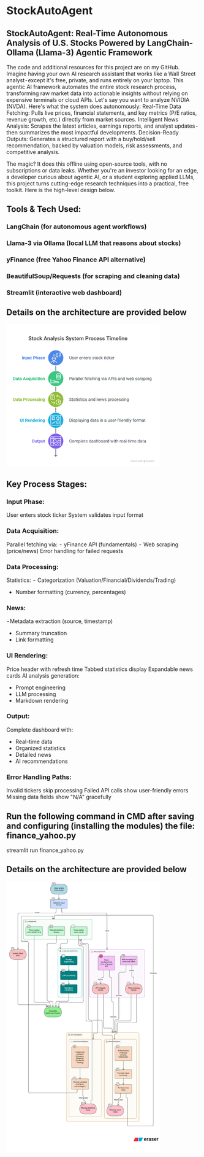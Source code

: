 # StockAutoAgent
## StockAutoAgent: Real-Time Autonomous Analysis of U.S. Stocks Powered by LangChain-Ollama (Llama-3) Agentic Framework
The code and additional resources for this project are on my GitHub.
Imagine having your own AI research assistant that works like a Wall Street analyst - except it's free, private, and runs entirely on your laptop. This agentic AI framework automates the entire stock research process, transforming raw market data into actionable insights without relying on expensive terminals or cloud APIs. Let's say you want to analyze NVIDIA (NVDA). Here's what the system does autonomously:
Real-Time Data Fetching: Pulls live prices, financial statements, and key metrics (P/E ratios, revenue growth, etc.) directly from market sources.
Intelligent News Analysis: Scrapes the latest articles, earnings reports, and analyst updates - then summarizes the most impactful developments.
Decision-Ready Outputs: Generates a structured report with a buy/hold/sell recommendation, backed by valuation models, risk assessments, and competitive analysis.

The magic? It does this offline using open-source tools, with no subscriptions or data leaks. Whether you're an investor looking for an edge, a developer curious about agentic AI, or a student exploring applied LLMs, this project turns cutting-edge research techniques into a practical, free toolkit.
Here is the high-level design below.
## Tools & Tech Used:
### LangChain (for autonomous agent workflows)
### Llama-3 via Ollama (local LLM that reasons about stocks)
### yFinance (free Yahoo Finance API alternative)
### BeautifulSoup/Requests (for scraping and cleaning data)
### Streamlit (interactive web dashboard)

## Details on the architecture are provided below
  <img src="high-level Advanced Stock Research Agent.png" alt="Agentic_rag" width="400"/>

## Key Process Stages:
### Input Phase:
User enters stock ticker
System validates input format

### Data Acquisition:
Parallel fetching via:
 -  yFinance API (fundamentals)
 -  Web scraping (price/news)
Error handling for failed requests

### Data Processing:
Statistics:
 -  Categorization (Valuation/Financial/Dividends/Trading) 
- Number formatting (currency, percentages)
### News:
 - Metadata extraction (source, timestamp) 
- Summary truncation 
- Link formatting

### UI Rendering:
Price header with refresh time
Tabbed statistics display
Expandable news cards
AI analysis generation: 
- Prompt engineering 
- LLM processing 
- Markdown rendering

### Output:
Complete dashboard with:
- Real-time data
- Organized statistics
- Detailed news
- AI recommendations

### Error Handling Paths:
Invalid tickers skip processing
Failed API calls show user-friendly errors
Missing data fields show "N/A" gracefully


## Run the following command in CMD after saving and configuring (installing the modules) the file: finance_yahoo.py
  streamlit run finance_yahoo.py

## Details on the architecture are provided below
  <img src="Advanced Stock Research Agent_detail.png" alt="Agentic_rag" width="400"/>

